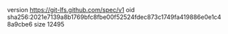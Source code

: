 version https://git-lfs.github.com/spec/v1
oid sha256:2021e7139a8b1769bfc8fbe00f52524fdec873c1749fa419886e0e1c48a9cbe6
size 12495
